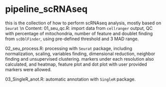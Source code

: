 # pipeline_scRNAseq
this is the collection of how to perform scRNAseq analysis, mostly based on `Seurat`
\n
Content:
  01_seu_qc.R: import data from `cellranger` output, QC with percentage of mitochondria, number of feature and doublet finding from `scDblFinder`, using pre-defined threshold and 3 MAD range.
  
  02_seu_process.R: processing with `Seurat` package, including normalization, scaling, variables finding, dimensional reduction, neighbor finding and unsupervised clustering. markers under each resolution also calculated, and heatmap, feature plot and dot plot with user provided markers were allowed. 
  
  03_SingleR_anot.R: automatic annotation with `SingleR` package.
